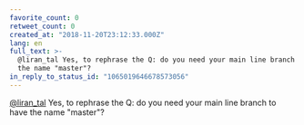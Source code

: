 ```yaml
---
favorite_count: 0
retweet_count: 0
created_at: "2018-11-20T23:12:33.000Z"
lang: en
full_text: >-
  @liran_tal Yes, to rephrase the Q: do you need your main line branch to have
  the name "master"?
in_reply_to_status_id: "1065019646678573056"
---
```


[@liran_tal](https://twitter.com/liran_tal) Yes, to rephrase the Q: do you need
your main line branch to have the name "master"?
